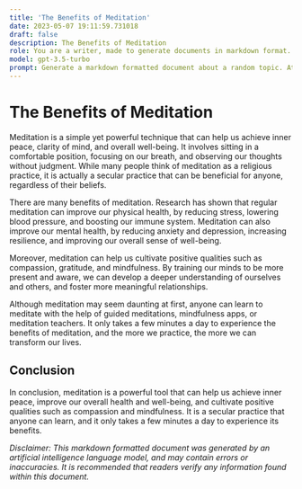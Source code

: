 ```yaml
---
title: 'The Benefits of Meditation'
date: 2023-05-07 19:11:59.731018
draft: false
description: The Benefits of Meditation
role: You are a writer, made to generate documents in markdown format. It is very important that all of the documents you generate are in valid markdown format.
model: gpt-3.5-turbo
prompt: Generate a markdown formatted document about a random topic. At the bottom, include a disclaimer explaining that the document was generated by you. The first line of the document should be the title. Make sure that the entire document is in proper markdown format, using a mix of various tags to make the document visually appealing.
---
```


# The Benefits of Meditation

Meditation is a simple yet powerful technique that can help us achieve inner peace, clarity of mind, and overall well-being. It involves sitting in a comfortable position, focusing on our breath, and observing our thoughts without judgment. While many people think of meditation as a religious practice, it is actually a secular practice that can be beneficial for anyone, regardless of their beliefs.

There are many benefits of meditation. Research has shown that regular meditation can improve our physical health, by reducing stress, lowering blood pressure, and boosting our immune system. Meditation can also improve our mental health, by reducing anxiety and depression, increasing resilience, and improving our overall sense of well-being.

Moreover, meditation can help us cultivate positive qualities such as compassion, gratitude, and mindfulness. By training our minds to be more present and aware, we can develop a deeper understanding of ourselves and others, and foster more meaningful relationships.

Although meditation may seem daunting at first, anyone can learn to meditate with the help of guided meditations, mindfulness apps, or meditation teachers. It only takes a few minutes a day to experience the benefits of meditation, and the more we practice, the more we can transform our lives.

## Conclusion
In conclusion, meditation is a powerful tool that can help us achieve inner peace, improve our overall health and well-being, and cultivate positive qualities such as compassion and mindfulness. It is a secular practice that anyone can learn, and it only takes a few minutes a day to experience its benefits.

*Disclaimer: This markdown formatted document was generated by an artificial intelligence language model, and may contain errors or inaccuracies. It is recommended that readers verify any information found within this document.*